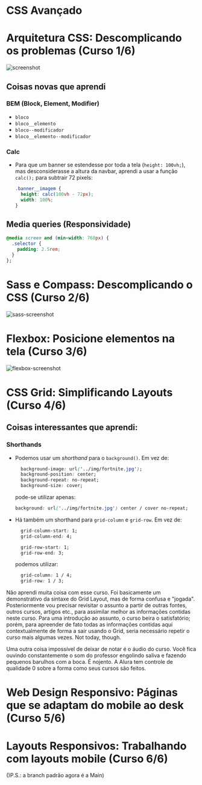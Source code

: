 # CSS Avançado

# Arquitetura CSS: Descomplicando os problemas (Curso 1/6)

![screenshot](https://github.com/guilherme-learning-center/advanced-css/blob/main/1-arquitetura-css/arquitetura-css-assets/assets/img/screenshot.jpg)

## Coisas novas que aprendi

### BEM (Block, Element, Modifier)

* `bloco`
* `bloco__elemento`
* `bloco--modificador`
* `bloco__elemento--modificador`

### Calc

* Para que um banner se estendesse por toda a tela (`height: 100vh;`), mas desconsiderasse a altura da navbar, aprendi a usar a função `calc();` para subtrair 72 pixels:

  ```css
  .banner__imagem {
    height: calc(100vh - 72px);
    width: 100%;
  }
  ```


## Media queries (Responsividade)

```css
@media screen and (min-width: 768px) {
  .selector {
    padding: 2.5rem;
  }
};
```

# Sass e Compass: Descomplicando o  CSS (Curso 2/6)

![sass-screenshot](https://github.com/guilherme-learning-center/advanced-css/blob/main/2-sass-compass/media/sass-screenshot.png)



# Flexbox: Posicione elementos na tela (Curso 3/6)

![flexbox-screenshot](https://github.com/guilherme-learning-center/advanced-css/blob/main/3-flexbox/media/flexbox-screenshot.png)

# CSS Grid: Simplificando Layouts (Curso 4/6)

## Coisas interessantes que aprendi:

### Shorthands

* Podemos usar um *shorthand* para o `background()`. Em vez de:

  ```css
    background-image: url('../img/fortnite.jpg');
    background-position: center;
    background-repeat: no-repeat;
    background-size: cover;
  ```

  pode-se utilizar apenas:

  ```css
  background: url('../img/fortnite.jpg') center / cover no-repeat;
  ```
  
  

* Há também um shorthand para `grid-column` e `grid-row`. Em vez de:

  ```css
    grid-column-start: 1;
    grid-column-end: 4;
  
    grid-row-start: 1;
    grid-row-end: 3;
  ```

  podemos utilizar:

  ```css
    grid-column: 1 / 4;
    grid-row: 1 / 3;
  ```
Não aprendi muita coisa com esse curso. Foi basicamente um demonstrativo da sintaxe do Grid Layout, mas de forma confusa e "jogada". Posteriormente vou precisar revisitar o assunto a partir de outras fontes, outros cursos, artigos etc., para assimilar melhor as informações contidas neste curso. Para uma introdução ao assunto, o curso beira o satisfatório; porém, para apreender de fato todas as informações contidas aqui contextualmente de forma a sair usando o Grid, seria necessário repetir o curso mais algumas vezes. Not today, though.

Uma outra coisa impossível de deixar de notar é o áudio do curso. Você fica ouvindo constantemente o som do professor engolindo saliva e fazendo pequenos barulhos com a boca. É nojento. A Alura tem controle de qualidade 0 sobre a forma como seus cursos são feitos.

# Web Design Responsivo: Páginas que se adaptam do mobile ao desk (Curso 5/6)

# Layouts Responsivos: Trabalhando com layouts mobile (Curso 6/6)

()P.S.: a branch padrão agora é a Main)

